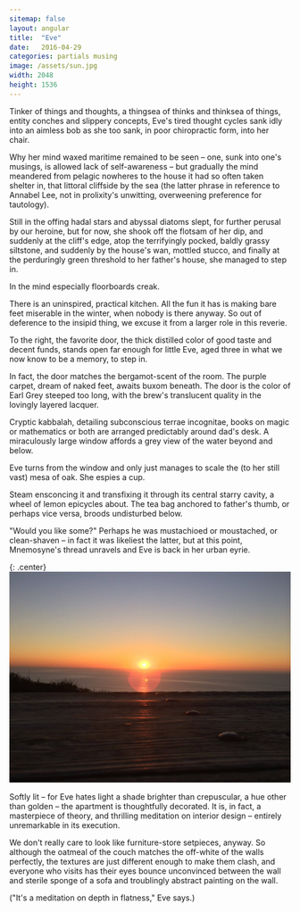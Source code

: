 ```yaml
---
sitemap: false
layout: angular
title:  "Eve"
date:   2016-04-29
categories: partials musing
image: /assets/sun.jpg
width: 2048
height: 1536
---
```

Tinker of things and thoughts, a thingsea of thinks and thinksea of things,
entity conches and slippery concepts, Eve's tired thought cycles sank idly
into an aimless bob as she too sank, in poor chiropractic form, into her chair.

Why her mind waxed maritime remained to be seen – one, sunk into one's musings,
is allowed lack of self-awareness – but gradually the mind meandered from
pelagic nowheres to the house it had so often taken shelter in, that littoral
cliffside by the sea (the latter phrase in reference to Annabel Lee, 
not in prolixity's unwitting, overweening preference for tautology).

Still in the offing hadal stars and abyssal diatoms slept, for further perusal
by our heroine, but for now, she shook off the flotsam of her dip, and suddenly
at the cliff's edge, atop the terrifyingly pocked, baldly grassy siltstone,
and suddenly by the house's wan, mottled stucco, and finally at the perduringly
green threshold to her father's house, she managed to step in.

In the mind especially floorboards creak.

There is an uninspired, practical kitchen. All the fun it has is making bare 
feet miserable in the winter, when nobody is there anyway. So out of deference
to the insipid thing, we excuse it from a larger role in this reverie.

To the right, the favorite door, the thick distilled color of good taste and
decent funds, stands open far enough for little Eve, aged three in what we now
know to be a memory, to step in.

In fact, the door matches the bergamot-scent of the room. The purple carpet, 
dream of naked feet, awaits buxom beneath. The door is the color of Earl Grey 
steeped too long, with the brew's translucent quality in the lovingly layered 
lacquer.

Cryptic kabbalah, detailing subconscious terrae incognitae, books on magic or 
mathematics or both are arranged predictably around dad's desk. A miraculously
large window affords a grey view of the water beyond and below.

Eve turns from the window and only just manages to scale the (to her still 
vast) mesa of oak. She espies a cup.

Steam ensconcing it and transfixing it through its central starry cavity, a 
wheel of lemon epicycles about. The tea bag anchored to father's thumb, or
perhaps vice versa, broods undisturbed below.

"Would you like some?" Perhaps he was mustachioed or moustached, or 
clean-shaven – in fact it was likeliest the latter, but at this point, 
Mnemosyne's thread unravels and Eve is back in her urban eyrie.

{: .center}
![Sun setting over the Pacific ocean](/assets/sun.jpg)

Softly lit – for Eve hates light a shade brighter than crepuscular, a hue other
than golden – the apartment is thoughtfully decorated. It is, in fact, a 
masterpiece of theory, and thrilling meditation on interior design – entirely 
unremarkable in its execution.

We don't really care to look like furniture-store setpieces, anyway. So 
although the oatmeal of the couch matches the off-white of the walls perfectly,
the textures are just different enough to make them clash, and everyone who 
visits has their eyes bounce unconvinced between the wall and sterile sponge of
a sofa and troublingly abstract painting on the wall.

("It's a meditation on depth in flatness," Eve says.)
